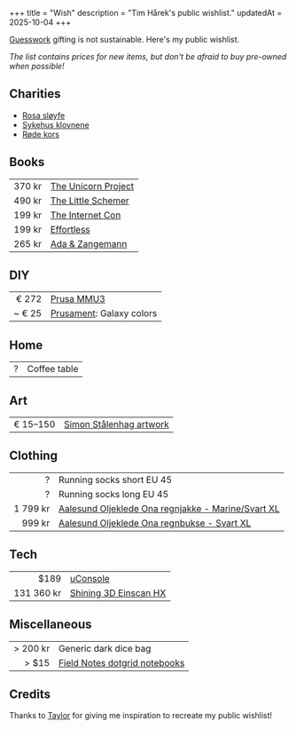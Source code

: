 +++
title = "Wish"
description = "Tim Hårek's public wishlist."
updatedAt = 2025-10-04
+++

[Guesswork](https://en.wiktionary.org/wiki/guesswork) gifting is not
sustainable. Here's my public wishlist.

_The list contains prices for new items, but don't be afraid to buy pre-owned
when possible!_

## Charities

- [Rosa sløyfe](https://rosasloyfe.no/)
- [Sykehus klovnene](https://www.sykehusklovnene.no/)
- [Røde kors](https://www.rodekors.no/)

## Books

|        |                                                                                                                                   |
| -----: | :-------------------------------------------------------------------------------------------------------------------------------- |
| 370 kr | [The Unicorn Project](https://www.norli.no/boker/skjonnlitteratur/romaner/engelske-romaner/the-unicorn-project)                   |
| 490 kr | [The Little Schemer](https://www.norli.no/boker/fagboker/data-og-informasjonsteknologi/programmering/the-little-schemer)          |
| 199 kr | [The Internet Con](https://www.norli.no/boker/fagboker/samfunnsvitenskap/statsvitenskap-politikk-og-forvaltning/the-internet-con) |
| 199 kr | [Effortless](https://www.norli.no/boker/dokumentar-og-fakta/livssyn-og-selvutvikling/selvutvikling/effortless)                    |
| 265 kr | [Ada & Zangemann](https://www.norli.no/boker/barneboker/ada-zangemann)                                                            |

## DIY

|        |                                                                                                                                                 |
| -----: | :---------------------------------------------------------------------------------------------------------------------------------------------- |
|  € 272 | [Prusa MMU3](https://www.prusa3d.com/product/original-prusa-mmu3-upgrade-kit-for-mk4-2/)                                                        |
| ~ € 25 | [Prusament](https://www.prusa3d.com/category/pla/?filters=%7B%22brands%22%3A%5B%2224824bd8-0ec7-4cc5-aea4-c3ac7c16e2d0%22%5D%7D): Galaxy colors |

## Home

|     |              |
| --: | :----------- |
|   ? | Coffee table |

## Art

|          |                                                                                 |
| -------: | :------------------------------------------------------------------------------ |
| € 15–150 | [Simon Stålenhag artwork](https://www.redbubble.com/people/simonstalenhag/shop) |

## Clothing

|          |                                                                                                                      |
| -------: | :------------------------------------------------------------------------------------------------------------------- |
|        ? | Running socks short EU 45                                                                                            |
|        ? | Running socks long EU 45                                                                                             |
| 1 799 kr | [Aalesund Oljeklede Ona regnjakke - Marine/Svart XL](https://oljeklede.no/products/ona-jakke?variant=42464555466934) |
|   999 kr | [Aalesund Oljeklede Ona regnbukse - Svart XL](https://oljeklede.no/products/ona-bukse?variant=42464556187830)        |

## Tech

|            |                                                                                                 |
| ---------: | :---------------------------------------------------------------------------------------------- |
|       $189 | [uConsole](https://www.clockworkpi.com/product-page/uconsole-kit-rpi-cm4-lite)                  |
| 131 360 kr | [Shining 3D Einscan HX](https://3dnet.no/collections/3d-scanner/products/shining-3d-einscan-hx) |

## Miscellaneous

|          |                                                                        |
| -------: | :--------------------------------------------------------------------- |
| > 200 kr | Generic dark dice bag                                                  |
|    > $15 | [Field Notes dotgrid notebooks](https://fieldnotesbrand.com/#products) |

## Credits

Thanks to [Taylor](https://taylor.town/wish-manifesto) for giving me inspiration
to recreate my public wishlist!
